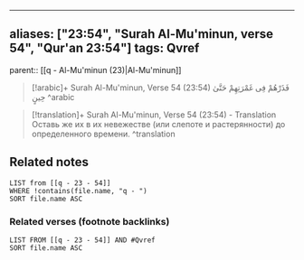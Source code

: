 
---
aliases: ["23:54", "Surah Al-Mu'minun, verse 54", "Qur'an 23:54"]
tags: Qvref
---

parent:: [[q - Al-Mu'minun (23)|Al-Mu'minun]]

> [!arabic]+ Surah Al-Mu'minun, Verse 54 (23:54)
> <span class="quran-arabic">فَذَرْهُمْ فِى غَمْرَتِهِمْ حَتَّىٰ حِينٍ</span>
^arabic

> [!translation]+ Surah Al-Mu'minun, Verse 54 (23:54) - Translation
> Оставь же их в их невежестве (или слепоте и растерянности) до определенного времени.
^translation



## Related notes
```dataview
LIST from [[q - 23 - 54]]
WHERE !contains(file.name, "q - ")
SORT file.name ASC
```

### Related verses (footnote backlinks)
```dataview
LIST FROM [[q - 23 - 54]] AND #Qvref
SORT file.name ASC
```

